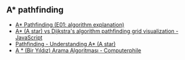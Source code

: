 

## A* pathfinding
+ [A* Pathfinding (E01: algorithm explanation)](https://www.youtube.com/watch?v=-L-WgKMFuhE&pp=ygUOYSogcGF0aGZpbmRpbmc%3D)
+ [A* (A star) vs Dijkstra's algorithm pathfinding grid visualization - JavaScript](https://www.youtube.com/watch?v=9REexHx0hDY&pp=ygUOYSogcGF0aGZpbmRpbmc%3D)
+ [Pathfinding - Understanding A* (A star)](https://www.youtube.com/watch?v=i0x5fj4PqP4&pp=ygUOYSogcGF0aGZpbmRpbmc%3D)
+ [A * (Bir Yıldız) Arama Algoritması - Computerphile](https://www.youtube.com/watch?v=ySN5Wnu88nE)